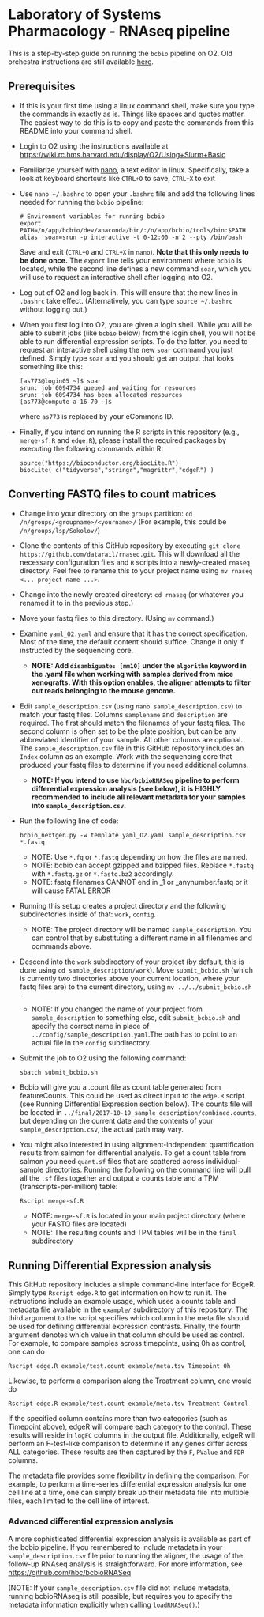 # Laboratory of Systems Pharmacology - RNAseq pipeline

This is a step-by-step guide on running the `bcbio` pipeline on O2. Old orchestra instructions are still available [here](https://github.com/datarail/rnaseq/tree/master/Orchestra).

## Prerequisites

* If this is your first time using a linux command shell, make sure you type the commands in exactly as is. Things like spaces and quotes matter. The easiest way to do this is to copy and paste the commands from this README into your command shell.

* Login to O2 using the instructions available at https://wiki.rc.hms.harvard.edu/display/O2/Using+Slurm+Basic

* Familiarize yourself with [nano](https://www.nano-editor.org/dist/v2.2/nano.html), a text editor in linux. Specifically, take a look at keyboard shortcuts like `CTRL+O` to save, `CTRL+X` to exit

* Use `nano ~/.bashrc` to open your `.bashrc` file and add the following lines needed for running the `bcbio` pipeline:
    ```
    # Environment variables for running bcbio
    export PATH=/n/app/bcbio/dev/anaconda/bin/:/n/app/bcbio/tools/bin:$PATH
    alias 'soar=srun -p interactive -t 0-12:00 -n 2 --pty /bin/bash'
    ```
    Save and exit (`CTRL+O` and `CTRL+X` in `nano`). **Note that this only needs to be done once.**
    The `export` line tells your environment where `bcbio` is located, while the second line defines a new command `soar`, which you will use to request an interactive shell after logging into O2.
    
* Log out of O2 and log back in. This will ensure that the new lines in `.bashrc` take effect. (Alternatively, you can type `source ~/.bashrc` without logging out.)

* When you first log into O2, you are given a login shell. While you will be able to submit jobs (like `bcbio` below) from the login shell, you will not be able to run differential expression scripts. To do the latter, you need to request an interactive shell using the new `soar` command you just defined. Simply type `soar` and you should get an output that looks something like this:

    ```
    [as773@login05 ~]$ soar
    srun: job 6094734 queued and waiting for resources
    srun: job 6094734 has been allocated resources
    [as773@compute-a-16-70 ~]$
    ```
    where `as773` is replaced by your eCommons ID.
    
* Finally, if you intend on running the R scripts in this repository (e.g., `merge-sf.R` and `edge.R`), please install the required packages by executing the following commands within R:
    ```
    source("https://bioconductor.org/biocLite.R")
    biocLite( c("tidyverse","stringr","magrittr","edgeR") )
    ```

## Converting FASTQ files to count matrices

* Change into your directory on the `groups` partition: `cd /n/groups/<groupname>/<yourname>/`
    (For example, this could be `/n/groups/lsp/Sokolov/`)
    
* Clone the contents of this GitHub repository by executing `git clone https://github.com/datarail/rnaseq.git`. This will download all the necessary configuration files and `R` scripts into a newly-created `rnaseq` directory. Feel free to rename this to your project name using `mv rnaseq <... project name ...>`.

* Change into the newly created directory: `cd rnaseq` (or whatever you renamed it to in the previous step.)

* Move your fastq files to this directory. (Using `mv` command.)

* Examine `yaml_O2.yaml` and ensure that it has the correct specification. Most of the time, the default content should suffice. Change it only if instructed by the sequencing core.
   - **NOTE: Add `disambiguate: [mm10]` under the `algorithm` keyword in the .yaml file when working with samples derived from mice xenografts. With this option enables, the aligner attempts to filter out reads belonging to the mouse genome.**

* Edit `sample_description.csv` (using `nano sample_description.csv`) to match your fastq files. Columns `samplename` and `description` are required. The first should match the filenames of your fastq files. The second column is often set to be the plate position, but can be any abbreviated identifier of your sample. All other columns are optional. The `sample_description.csv` file in this GitHub repository includes an `Index` column as an example. Work with the sequencing core that produced your fastq files to determine if you need additional columns.

    - **NOTE: If you intend to use `hbc/bcbioRNASeq` pipeline to perform differential expression analysis (see below), it is HIGHLY recommended to include all relevant metadata for your samples into `sample_description.csv`.**

* Run the following line of code:
    ```
    bcbio_nextgen.py -w template yaml_O2.yaml sample_description.csv *.fastq
    ```
    - NOTE: Use `*.fq` or `*.fastq` depending on how the files are named.
    - NOTE: bcbio can accept gzipped and bzipped files. Replace `*.fastq` with `*.fastq.gz` or `*.fastq.bz2` accordingly.
    - NOTE: fastq filenames CANNOT end in _1 or _anynumber.fastq or it will cause FATAL ERROR

* Running this setup creates a project directory and the following subdirectories inside of that: `work`, `config`.
    - NOTE: The project directory will be named `sample_description`. You can control that by substituting a different name in all filenames and commands above.
    
* Descend into the `work` subdirectory of your project (by default, this is done using `cd sample_description/work`). Move `submit_bcbio.sh` (which is currently two directories above your current location, where your fastq files are) to the current directory, using `mv ../../submit_bcbio.sh .`
    - NOTE: If you changed the name of your project from `sample_description` to something else, edit `submit_bcbio.sh` and specify the correct name in place of `../config/sample_description.yaml`.The path has to point to an actual file in the `config` subdirectory.

* Submit the job to O2 using the following command:
    ```
    sbatch submit_bcbio.sh
    ```
* Bcbio will give you a .count file as count table generated from featureCounts. This could be used as direct input to the `edge.R` script (see Running Differential Expression section below). The counts file will be located in `../final/2017-10-19_sample_description/combined.counts`, but depending on the current date and the contents of your `sample_description.csv`, the actual path may vary.

* You might also interested in using alignment-independent quantification results from salmon for differential analysis. To get a count table from salmon you need `quant.sf` files that are scattered across individual-sample directories. Running the following on the command line will pull all the `.sf` files together and output a counts table and a TPM (transcripts-per-million) table:
    ```
    Rscript merge-sf.R
    ```
    - NOTE: `merge-sf.R` is located in your main project directory (where your FASTQ files are located)
    - NOTE: The resulting counts and TPM tables will be in the `final` subdirectory

## Running Differential Expression analysis

This GitHub repository includes a simple command-line interface for EdgeR. Simply type `Rscript edge.R` to get information on how to run it. The instructions include an example usage, which uses a counts table and metadata file available in the `example/` subdirectory of this repository. The third argument to the script specifies which column in the meta file should be used for defining differential expression contrasts. Finally, the fourth argument denotes which value in that column should be used as control. For example, to compare samples across timepoints, using 0h as control, one can do
```
Rscript edge.R example/test.count example/meta.tsv Timepoint 0h
```
Likewise, to perform a comparison along the Treatment column, one would do
```
Rscript edge.R example/test.count example/meta.tsv Treatment Control
```
If the specified column contains more than two categories (such as Timepoint above), edgeR will compare each category to the control. These results will reside in `logFC` columns in the output file. Additionally, edgeR will perform an F-test-like comparison to determine if any genes differ across ALL categories. These results are then captured by the `F`, `PValue` and `FDR` columns.

The metadata file provides some flexibility in defining the comparison. For example, to perform a time-series differential expression analysis for one cell line at a time, one can simply break up their metadata file into multiple files, each limited to the cell line of interest.

### Advanced differential expression analysis

A more sophisticated differential expression analysis is available as part of the bcbio pipeline. If you remembered to include metadata in your `sample_description.csv` file prior to running the aligner, the usage of the follow-up RNAseq analysis is straightforward. For more information, see https://github.com/hbc/bcbioRNASeq

(NOTE: If your `sample_description.csv` file did not include metadata, running bcbioRNAseq is still possible, but requires you to specify the metadata information explicitly when calling `loadRNASeq()`.)
